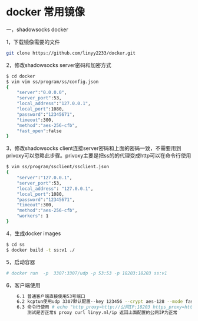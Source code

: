 docker 常用镜像
=============

一，shadowsocks docker

1，下载镜像需要的文件
```bash
git clone https://github.com/linyy2233/docker.git
```
2，修改shadowsocks server密码和加密方式
```bash
$ cd docker
$ vim vim ss/program/ss/config.json
{
    "server":"0.0.0.0",
    "server_port":53,
    "local_address":"127.0.0.1",
    "local_port":1080,
    "password":"12345671",
    "timeout":300,
    "method":"aes-256-cfb",
    "fast_open":false
}
```

3，修改shadowsocks client连接server密码和上面的密码一致，不需要用到privoxy可以忽略此步骤。privoxy主要是把ss的的代理变成http可以在命令行使用
```bash
$ vim ss/program/ssclient/ssclient.json
{
    "server":"127.0.0.1",
    "server_port":53,
    "local_address": "127.0.0.1",
    "local_port":1080,
    "password":"12345671",
    "timeout":300,
    "method":"aes-256-cfb",
    "workers": 1
}
```

4，生成docker images
```bash
$ cd ss
$ docker build -t ss:v1 ./
```

5，启动容器
```bash
# docker run  -p  3307:3307/udp -p 53:53 -p 18203:18203 ss:v1
```

6，客户端使用
```bash
	6.1 普通客户端直接使用53号端口
	6.2 kcptun使用udp 3307默认配置--key 123456 --crypt aes-128 --mode fast2，修改ss/supervisor.d/kcptun.ini
	6.3 命令行使用 # echo "http_proxy=http://公网IP:18203 https_proxy=http://公网IP:18203 $*" > /usr/local/bin/proxy ;chmod +x /usr/local/bin/proxy
		测试是否正常$ proxy curl linyy.ml/ip 返回上面配置的公网IP为正常
```

